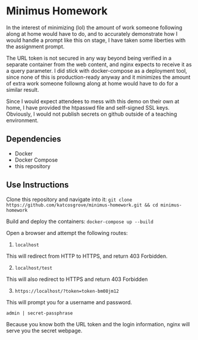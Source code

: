 # **Minimus Homework**

In the interest of minimizing (lol) the amount of work someone following along at home would have to do, and to accurately demonstrate how I would handle a prompt like this on stage, I have taken some liberties with the assignment prompt.

The URL token is not secured in any way beyond being verified in a separate container from the web content, and nginx expects to receive it as a query parameter. I did stick with docker-compose as a deployment tool, since none of this is production-ready anyway and it minimizes the amount of extra work someone followng along at home would have to do for a similar result.

Since I would expect attendees to mess with this demo on their own at home, I have provided the htpasswd file and self-signed SSL keys. Obviously, I would not publish secrets on github outside of a teaching environment.

## Dependencies

- Docker
- Docker Compose
- this repository

## Use Instructions

Clone this repository and navigate into it:
`git clone https://github.com/katcosgrove/minimus-homework.git && cd minimus-homework`

Build and deploy the containers:
`docker-compose up --build`

Open a browser and attempt the following routes:

1. `localhost`

This will redirect from HTTP to HTTPS, and return 403 Forbidden.

2. `localhost/test`

This will also redirect to HTTPS and return 403 Forbidden

3. `https://localhost/?token=token-bm08jm12`

This will prompt you for a username and password.

`admin | secret-passphrase`

Because you know both the URL token and the login information, nginx will serve you the secret webpage.
